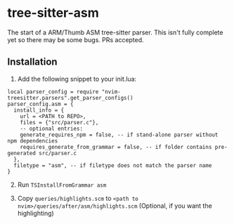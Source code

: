 # tree-sitter-asm
The start of a ARM/Thumb ASM tree-sitter parser. This isn't fully complete yet so there may be some bugs. PRs accepted.


## Installation

1) Add the following snippet to your init.lua:
```
local parser_config = require "nvim-treesitter.parsers".get_parser_configs()
parser_config.asm = {
  install_info = {
    url = <PATH to REPO>,
    files = {"src/parser.c"},
    -- optional entries:
    generate_requires_npm = false, -- if stand-alone parser without npm dependencies
    requires_generate_from_grammar = false, -- if folder contains pre-generated src/parser.c
  },
  filetype = "asm", -- if filetype does not match the parser name
}
```
2) Run `TSInstallFromGrammar asm`

3) Copy `queries/highlights.scm` to `<path to nvim>/queries/after/asm/highlights.scm` (Optional, if you want the highlighting)
